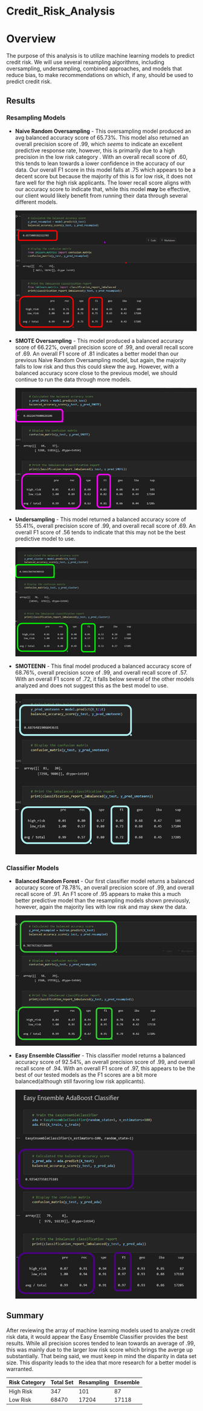 # Credit_Risk_Analysis

# Overview
The purpose of this analysis is to utilize machine learning models to predict credit risk. We will use several resampling algorithms, including oversampling, undersampling, combined approaches, and models that reduce bias, to make recommendations on which, if any, should be used to predict credit risk.

## Results
### Resampling Models
*  **Naive Random Oversampling** -
    This oversampling model produced an avg balanced accuracy score of 65.73%. This model also returned an overall precision score of .99, which *seems* to indicate an excellent predictive response rate, however, this is primarily due to a high precision in the low risk category . With an overall recall score of .60, this tends to lean towards a lower confidence in the accuracy of our data. Our overall F1 score in this model falls at .75 which appears to be a decent score but because the majority of this is for low risk, it does not fare well for the high risk applicants.  The lower recall score aligns with our accuracy score to indicate that, while this model **may** be effective, our client would likely benefit from running their data through several different models.

    ![NRO](https://github.com/agordon16/Credit_Risk_Analysis/blob/1a28b2d4601ec5688415d03c7cc19b118d45940f/Images/NaiveRamdonOversamplingjpg.jpg) 


*  **SMOTE Oversampling** -
    This model produced a balanced accuracy score of 66.22%, overall precision score of .99, and overall recall score of .69. An overall F1 score of .81 indicates a better model than our previous Naive Random Oversampling model, but again, the  majority falls to low risk and thus this could skew the avg. However, with a balanced accuracy score close to the previous model, we should continue to run the data through more models.

    ![SMOTE](https://github.com/agordon16/Credit_Risk_Analysis/blob/1a28b2d4601ec5688415d03c7cc19b118d45940f/Images/SMOTE%20Oversamplingjpg.jpg)


*  **Undersampling** -
    This model returned a balanced accuracy score of 55.41%, overall precision score of .99, and overall recall score of .69. An overall F1 score of .56 tends to indicate that this may not be the best predictive model to use.

    ![Under](https://github.com/agordon16/Credit_Risk_Analysis/blob/1a28b2d4601ec5688415d03c7cc19b118d45940f/Images/Undersampling.jpg)

*  **SMOTEENN** -
    This final model produced a balanced accuracy score of 68.76%, overall precision score of .99,  and overall recall score of .57. With an overall F1 score of .72, it falls below several of the other models analyzed and does not suggest this as the best model to use.

    ![SMOTEENN](https://github.com/agordon16/Credit_Risk_Analysis/blob/1a28b2d4601ec5688415d03c7cc19b118d45940f/Images/SMOTEENN.jpg)



### Classifier Models
*  **Balanced Random Forest** -
    Our first classifier model returns a balanced accuracy score of 78.78%, an overall precision score of .99, and overall recall score of .91. An F1 score of .95 appears to make this a much better predictive model than the resampling models shown previously, however, again the majority lies with low risk and may skew the data.

    ![BalRan](https://github.com/agordon16/Credit_Risk_Analysis/blob/1a28b2d4601ec5688415d03c7cc19b118d45940f/Images/BalancedRandomForest.jpg)


* **Easy Ensemble Classifier** -
    This classifier model returns a balanced accuracy score of 92.54%, an overall precision score of .99, and overall recall score of .94. With an overall F1 score of .97, this appears to be the best of our tested models as the F1 scores are a bit more balanced(although still favoring low risk applicants). 

    ![EEC](https://github.com/agordon16/Credit_Risk_Analysis/blob/1a28b2d4601ec5688415d03c7cc19b118d45940f/Images/EasyEnsembleClassifier.jpg)
    

## Summary
After reviewing the array of machine learning models used to analyze credit risk data, it would appear the Easy Ensemble Classifier provides the best results. While all precision scores tended to lean towards an average of .99, this was mainly due to the larger low risk score which brings the averge up substantially. That being said, we must keep in mind the disparity in data set size. This disparity leads to the idea that more research for a better model is warranted.

| Risk Category  | Total Set   |  Resampling |  Ensemble |
|:--- |:--- |:--- |:--- |
| High Risk   |  347   |  101 | 87 |
| Low Risk    |68470   |17204 |17118 |


